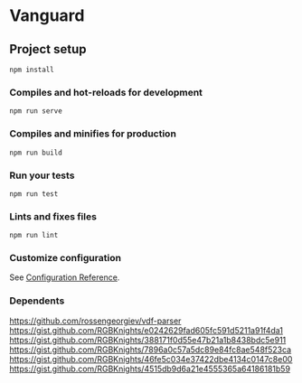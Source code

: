 # Vanguard

## Project setup
```
npm install
```

### Compiles and hot-reloads for development
```
npm run serve
```

### Compiles and minifies for production
```
npm run build
```

### Run your tests
```
npm run test
```

### Lints and fixes files
```
npm run lint
```

### Customize configuration
See [Configuration Reference](https://cli.vuejs.org/config/).


### Dependents
https://github.com/rossengeorgiev/vdf-parser
https://gist.github.com/RGBKnights/e0242629fad605fc591d5211a91f4da1
https://gist.github.com/RGBKnights/388171f0d55e47b21a1b8438bdc5e911
https://gist.github.com/RGBKnights/7896a0c57a5dc89e84fc8ae548f523ca
https://gist.github.com/RGBKnights/46fe5c034e37422dbe4134c0147c8e00
https://gist.github.com/RGBKnights/4515db9d6a21e4555365a64186181b59